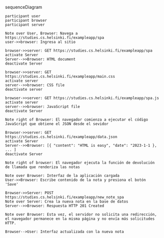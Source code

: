 sequenceDiagram

    participant user
    participant browser
    participant server

    Note over User, Browser: Navega a https://studies.cs.helsinki.fi/exampleapp/spa
    user->>browser: Ingresa al sitio

    browser->>server: GET https://studies.cs.helsinki.fi/exampleapp/spa
    activate Server
    Server-->>Browser: HTML document
    deactivate Server

    browser->>server: GET https://studies.cs.helsinki.fi/exampleapp/main.css
    activate server
    server-->>browser: CSS file
    deactivate server

    browser->>server: GET https://studies.cs.helsinki.fi/exampleapp/spa.js
    activate server
    server-->>browser: JavaScript file
    deactivate Server

    Note right of Browser: El navegador comienza a ejecutar el código JavaScript que obtiene el JSON desde el sevidor

    Browser->>server: GET https://studies.cs.helsinki.fi/exampleapp/data.json
    activate Server
    Server-->>Browser: [{ "content": "HTML is easy", "date": "2023-1-1 }, ... ]
    deactivate Server

    Note right of browser: El navegador ejecuta la función de devolución de llamada que renderiza las notas

    Note over Browser: Interfaz de la aplicación cargada
    User->>Browser: Escribe contenido de la nota y presiona el botón 'Save'

    Browser->>Server: POST https://studies.cs.helsinki.fi/exampleapp/new_note_spa
    Note over Server: Crea la nueva nota en la base de datos
    Server-->>Browser: Respuesta HTTP 201 Created

    Note over Browser: Esta vez, el servidor no solicita una redirección, el navegador permanece en la misma página y no envía más solicitudes HTTP.
    
    Browser-->User: Interfaz actualizada con la nueva nota 